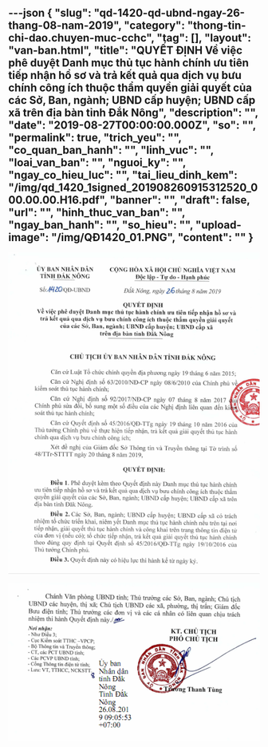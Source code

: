 ---json
{
    "slug": "qd-1420-qd-ubnd-ngay-26-thang-08-nam-2019",
    "category": "thong-tin-chi-dao.chuyen-muc-cchc",
    "tag": [],
    "layout": "van-ban.html",
    "title": "QUYẾT ĐỊNH  Về việc phê duyệt Danh mục thủ tục hành chính ưu tiên tiếp nhận hồ sơ và trả kết quả qua dịch vụ bưu chính công ích thuộc thẩm quyền giải quyết  của các Sở, Ban, ngành; UBND cấp huyện; UBND cấp xã  trên địa bàn tỉnh Đắk Nông",
    "description": "",
    "date": "2019-08-27T00:00:00.000Z",
    "so": "",
    "permalink": true,
    "trich_yeu": "",
    "co_quan_ban_hanh": "",
    "linh_vuc": "",
    "loai_van_ban": "",
    "nguoi_ky": "",
    "ngay_co_hieu_luc": "",
    "tai_lieu_dinh_kem": "/img/qd_1420_1signed_201908260915312520_000.00.00.H16.pdf",
    "banner": "",
    "draft": false,
    "url": "",
    "hinh_thuc_van_ban": "",
    "ngay_ban_hanh": "",
    "so_hieu": "",
    "upload-image": "/img/QĐ1420_01.PNG",
    "__content__": ""
}
---
<p><img alt="" src="/img/QĐ1420.PNG" /></p>

<p><img alt="" src="/img/QĐ1420_01.PNG" /></p>
